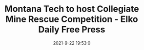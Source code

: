 ---
"title": "Montana Tech to host Collegiate Mine Rescue Competition - Elko Daily Free Press"
"date": "2021-9-22 19:53:0"
"feed_name": "GOOGLENEWSMINING"
"feed_website": "https://news.google.com/search?q=mining%2Bincident&hl=en-US&gl=US&ceid=US:en"
"feed_rss": "https://news.google.com/rss/search?q=mining%2Bincident&hl=en-US&gl=US&ceid=US:en"
"link": "https://elkodaily.com/mining/montana-tech-to-host-collegiate-mine-rescue-competition/article_55f8a767-ab24-59ba-973b-d94f8806ed62.html"
"file": "_posts/2021-1-1-9c97b32cb8d2bf67a47dd32b892a23cd4a1d239c.md"
"accident": "0"
"drilling": "0"
"dead": "0"
"injured": "0"
"where": "unknown site"
---